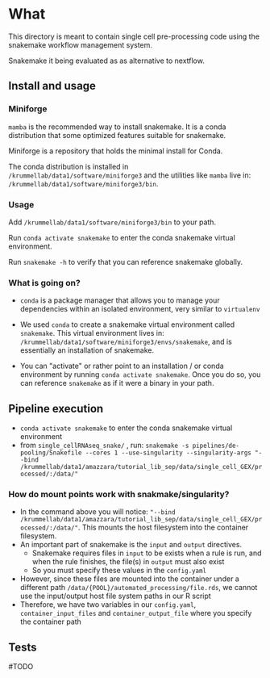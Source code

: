 # What

This directory is meant to contain single cell pre-processing code using the snakemake workflow management system. 

Snakemake it being evaluated as as alternative to nextflow.

## Install and usage

### Miniforge

`mamba` is the recommended way to install snakemake. It is a conda distribution that some optimized features suitable for snakemake. 

Miniforge is a repository that holds the minimal install for Conda.

The conda distribution is installed in `/krummellab/data1/software/miniforge3` and the utilities like `mamba` live in: `/krummellab/data1/software/miniforge3/bin`.

### Usage

Add `/krummellab/data1/software/miniforge3/bin` to your path.

Run `conda activate snakemake` to enter the conda snakemake virtual environment.

Run `snakemake -h` to verify that you can reference snakemake globally.

### What is going on?

- `conda` is a package manager that allows you to manage your dependencies within an isolated environment, very similar to `virtualenv`

- We used `conda` to create a snakemake virtual environment called `snakemake`. This virtual environment lives in: `/krummellab/data1/software/miniforge3/envs/snakemake`, and is essentially an installation of snakemake.

- You can "activate" or rather point to an installation / or conda environment by running `conda activate snakemake`. Once you do so, you can reference `snakemake` as if it were a binary in your path.


## Pipeline execution 

- `conda activate snakemake` to enter the conda snakemake virtual environment
- from `single_cellRNAseq_snake/` , run: `snakemake -s pipelines/de-pooling/Snakefile --cores 1 --use-singularity --singularity-args "--bind /krummellab/data1/amazzara/tutorial_lib_sep/data/single_cell_GEX/processed/:/data/"`

### How do mount points work with snakmake/singularity?

- In the command above you will notice: `"--bind /krummellab/data1/amazzara/tutorial_lib_sep/data/single_cell_GEX/processed/:/data/"`. This mounts the host filesystem into the container filesystem.
- An important part of snakemake is the `input` and `output` directives.
  - Snakemake requires files in `input` to be exists when a rule is run, and when the rule finishes, the file(s) in `output` must also exist
  - So you must specify these values in the `config.yaml`
- However, since these files are mounted into the container under a different path `/data/{POOL}/automated_processing/file.rds`, we cannot use the input/output host file system paths in our R script
- Therefore, we have two variables in our `config.yaml`, `container_input_files` and `container_output_file` where you specify the container path

## Tests

#TODO


